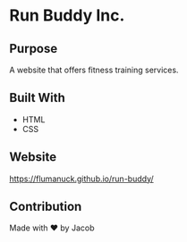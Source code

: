 # Run Buddy Inc.

## Purpose
A website that offers fitness training services.

## Built With
* HTML
* CSS

## Website
https://flumanuck.github.io/run-buddy/

## Contribution
Made with ❤️ by Jacob
